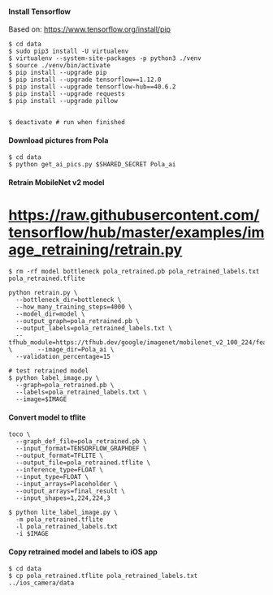 #### Install Tensorflow
Based on: https://www.tensorflow.org/install/pip
```
$ cd data
$ sudo pip3 install -U virtualenv
$ virtualenv --system-site-packages -p python3 ./venv
$ source ./venv/bin/activate
$ pip install --upgrade pip
$ pip install --upgrade tensorflow==1.12.0
$ pip install --upgrade tensorflow-hub==40.6.2
$ pip install --upgrade requests
$ pip install --upgrade pillow


$ deactivate # run when finished
```

#### Download pictures from Pola
```
$ cd data
$ python get_ai_pics.py $SHARED_SECRET Pola_ai
```

#### Retrain MobileNet v2 model
# https://raw.githubusercontent.com/tensorflow/hub/master/examples/image_retraining/retrain.py
```
$ rm -rf model bottleneck pola_retrained.pb pola_retrained_labels.txt pola_retrained.tflite

python retrain.py \
  --bottleneck_dir=bottleneck \
  --how_many_training_steps=4000 \
  --model_dir=model \
  --output_graph=pola_retrained.pb \
  --output_labels=pola_retrained_labels.txt \
  --tfhub_module=https://tfhub.dev/google/imagenet/mobilenet_v2_100_224/feature_vector/2 \       --image_dir=Pola_ai \
  --validation_percentage=15

# test retrained model  
$ python label_image.py \
  --graph=pola_retrained.pb \
  --labels=pola_retrained_labels.txt \
  --image=$IMAGE
```

#### Convert model to tflite
```
toco \
  --graph_def_file=pola_retrained.pb \
  --input_format=TENSORFLOW_GRAPHDEF \
  --output_format=TFLITE \
  --output_file=pola_retrained.tflite \
  --inference_type=FLOAT \
  --input_type=FLOAT \
  --input_arrays=Placeholder \
  --output_arrays=final_result \
  --input_shapes=1,224,224,3

$ python lite_label_image.py \
  -m pola_retrained.tflite 
  -l pola_retrained_labels.txt
  -i $IMAGE
```

#### Copy retrained model and labels to iOS app
```
$ cd data
$ cp pola_retrained.tflite pola_retrained_labels.txt ../ios_camera/data
```

